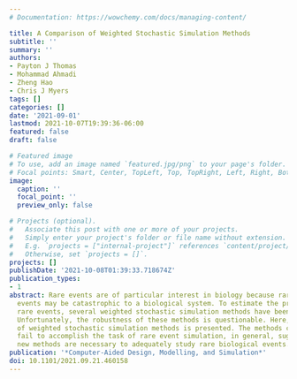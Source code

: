 ```yaml
---
# Documentation: https://wowchemy.com/docs/managing-content/

title: A Comparison of Weighted Stochastic Simulation Methods
subtitle: ''
summary: ''
authors:
- Payton J Thomas
- Mohammad Ahmadi
- Zheng Hao
- Chris J Myers
tags: []
categories: []
date: '2021-09-01'
lastmod: 2021-10-07T19:39:36-06:00
featured: false
draft: false

# Featured image
# To use, add an image named `featured.jpg/png` to your page's folder.
# Focal points: Smart, Center, TopLeft, Top, TopRight, Left, Right, BottomLeft, Bottom, BottomRight.
image:
  caption: ''
  focal_point: ''
  preview_only: false

# Projects (optional).
#   Associate this post with one or more of your projects.
#   Simply enter your project's folder or file name without extension.
#   E.g. `projects = ["internal-project"]` references `content/project/deep-learning/index.md`.
#   Otherwise, set `projects = []`.
projects: []
publishDate: '2021-10-08T01:39:33.718674Z'
publication_types:
- 1
abstract: Rare events are of particular interest in biology because rare biochemical
  events may be catastrophic to a biological system. To estimate the probability of
  rare events, several weighted stochastic simulation methods have been developed.
  Unfortunately, the robustness of these methods is questionable. Here, an analysis
  of weighted stochastic simulation methods is presented. The methods considered here
  fail to accomplish the task of rare event simulation, in general, suggesting that
  new methods are necessary to adequately study rare biological events.
publication: '*Computer-Aided Design, Modelling, and Simulation*'
doi: 10.1101/2021.09.21.460158
---
```

